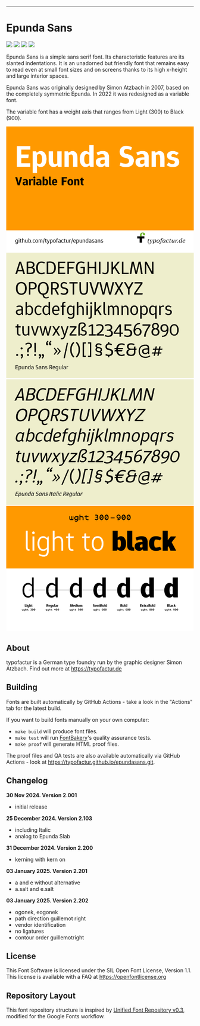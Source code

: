 ----


# Epunda Sans

[![][Fontbakery]](https://typofactur.github.io/epundasans/fontbakery/fontbakery-report.html)
[![][Universal]](https://typofactur.github.io/epundasans/fontbakery/fontbakery-report.html)
[![][GF Profile]](https://typofactur.github.io/epundasans/fontbakery/fontbakery-report.html)
[![][Shaping]](https://typofactur.github.io/epundasans/fontbakery/fontbakery-report.html)

[Fontbakery]: https://img.shields.io/endpoint?url=https%3A%2F%2Fraw.githubusercontent.com%2Ftypofactur%2Fepundasans%2Fgh-pages%2Fbadges%2Foverall.json
[GF Profile]: https://img.shields.io/endpoint?url=https%3A%2F%2Fraw.githubusercontent.com%2Ftypofactur%2Fepundasans%2Fgh-pages%2Fbadges%2FGoogleFonts.json
[Outline Correctness]: https://img.shields.io/endpoint?url=https%3A%2F%2Fraw.githubusercontent.com%2Ftypofactur%2Fepundasans%2Fgh-pages%2Fbadges%2FOutlineCorrectnessChecks.json
[Shaping]: https://img.shields.io/endpoint?url=https%3A%2F%2Fraw.githubusercontent.com%2Ftypofactur%2Fepundasans%2Fgh-pages%2Fbadges%2FShapingChecks.json
[Universal]: https://img.shields.io/endpoint?url=https%3A%2F%2Fraw.githubusercontent.com%2Ftypofactur%2Fepundasans%2Fgh-pages%2Fbadges%2FUniversal.json

Epunda Sans is a simple sans serif font. Its characteristic features are its slanted indentations. It is an unadorned but friendly font that remains easy to read even at small font sizes and on screens thanks to its high x-height and large interior spaces.

Epunda Sans was originally designed by Simon Atzbach in 2007, based on the completely symmetric Epunda. In 2022 it was redesigned as a variable font.

The variable font has a weight axis that ranges from Light (300) to Black (900).


![Sample Image](documentation/epundasans_cover.png)
![Sample Image](documentation/epundasans_alphabet.png)
![Sample Image](documentation/epundasansitalic_alphabet.png)
![Sample Image](documentation/epundasans_weights.png)

## About

typofactur is a German type foundry run by the graphic designer Simon Atzbach.
Find out more at https://typofactur.de

## Building

Fonts are built automatically by GitHub Actions - take a look in the "Actions" tab for the latest build.

If you want to build fonts manually on your own computer:

* `make build` will produce font files.
* `make test` will run [FontBakery](https://github.com/googlefonts/fontbakery)'s quality assurance tests.
* `make proof` will generate HTML proof files.

The proof files and QA tests are also available automatically via GitHub Actions - look at https://typofactur.github.io/epundasans.git.

## Changelog

**30 Nov 2024. Version 2.001**
- initial release

**25 December 2024. Version 2.103**
- including Italic
- analog to Epunda Slab

**31 December 2024. Version 2.200**
- kerning with kern on

**03 January 2025. Version 2.201**
- a and e without alternative
- a.salt and e.salt

**03 January 2025. Version 2.202**
- ogonek, eogonek
- path direction guillemot right
- vendor identification
- no ligatures
- contour order guillemotright


## License

This Font Software is licensed under the SIL Open Font License, Version 1.1.
This license is available with a FAQ at https://openfontlicense.org

## Repository Layout

This font repository structure is inspired by [Unified Font Repository v0.3](https://github.com/unified-font-repository/Unified-Font-Repository), modified for the Google Fonts workflow.
